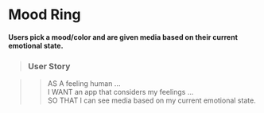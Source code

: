# Mood Ring   

#### Users pick a mood/color and are given media based on their current emotional state.

> ### User Story

  >> AS A feeling human ...   
  >> I WANT an app that considers my feelings ...   
  >> SO THAT I can see media based on my current emotional state.


